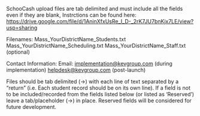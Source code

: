 SchooCash upload files are tab delimited and must include all the fields even if they are blank,
Instrctions can be found here:  https://drive.google.com/file/d/1AninXfxUsRe_I_D-_2rK7JU7bnKjx7LE/view?usp=sharing

Filenames:
Mass_YourDistrictName_Students.txt
Mass_YourDistrictName_Scheduling.txt
Mass_YourDistrictName_Staff.txt  (optional)

Contact Information:
Email: implementation@kevgroup.com (during implementation)
helpdesk@kevgroup.com (post-launch)


Files should be tab delimited (→) with each line of text separated by a “return” (i.e. Each student record should be on its
own line). If a field is not to be included/recorded from the fields listed below (or listed as ‘Reserved’) leave a
tab/placeholder (→) in place. Reserved fields will be considered for future development.
